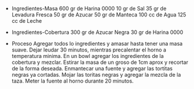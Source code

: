 - Ingredientes-Masa
600 gr de Harina 0000
10 gr de Sal
35 gr de Levadura Fresca
50 gr de Azucar
50 gr de Manteca
100 cc de Agua
125 cc de Leche

- Ingredientes-Cobertura
300 gr de Azucar Negra
30 gr de Harina 0000

- Proceso
Agregar todos lo ingredientes y amasar hasta tener una masa suave.
Dejar leudar 30 minutos, mientras precalentar el horno a temperatura minima.
En un bowl agregar los ingredientes de la cobertura y mezclar.
Estirar la masa de un groso de 1cm aprox y recortar de la forma deseada.
Enmantecar una fuente y agregar las tortitas negras ya cortadas.
Mojar las toritas negras y agregar la mezcla de la taza.
Meter la fuente al horno durante 20 minutos.

